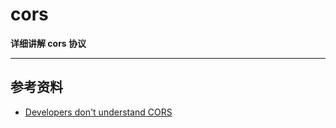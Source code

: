 # cors

**详细讲解 cors 协议**

----


## 参考资料
* [Developers don't understand CORS](https://fosterelli.co/developers-dont-understand-cors)



